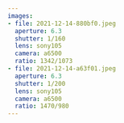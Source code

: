 ```yaml
---
images:
- file: 2021-12-14-880bf0.jpeg
  aperture: 6.3
  shutter: 1/160
  lens: sony105
  camera: a6500
  ratio: 1342/1073
- file: 2021-12-14-a63f01.jpeg
  aperture: 6.3
  shutter: 1/200
  lens: sony105
  camera: a6500
  ratio: 1470/980
---
```

